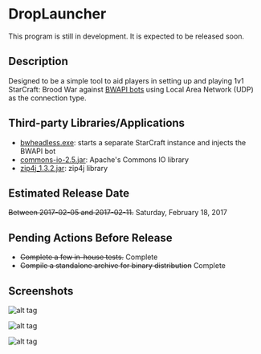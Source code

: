 # DropLauncher
This program is still in development. It is expected to be released soon.

## Description
Designed to be a simple tool to aid players in setting up and playing 1v1 StarCraft: Brood War against [BWAPI bots](https://github.com/bwapi/bwapi) using Local Area Network (UDP) as the connection type.

## Third-party Libraries/Applications
* [bwheadless.exe](https://github.com/tscmoo/bwheadless): starts a separate StarCraft instance and injects the BWAPI bot
* [commons-io-2.5.jar](https://commons.apache.org/proper/commons-io/): Apache's Commons IO library
* [zip4j_1.3.2.jar](http://www.lingala.net/zip4j/): zip4j library

## Estimated Release Date
~~Between 2017-02-05 and 2017-02-11.~~
Saturday, February 18, 2017

## Pending Actions Before Release
* ~~Complete a few in-house tests.~~ Complete
* ~~Compile a standalone archive for binary distribution~~ Complete

## Screenshots

![alt tag](http://i.imgur.com/0LKGpcf.png)

![alt tag](http://i.imgur.com/KBg6ZQk.png)

![alt tag](http://i.imgur.com/0VY1Ijh.png)
